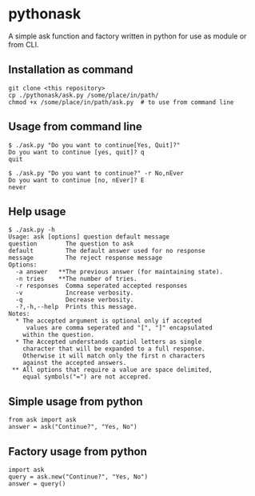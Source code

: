 # pythonask
A simple ask function and factory written in python for use as module or from CLI.

## Installation as command
```
git clone <this repository>
cp ./pythonask/ask.py /some/place/in/path/
chmod +x /some/place/in/path/ask.py  # to use from command line
````

## Usage from command line
```
$ ./ask.py "Do you want to continue[Yes, Quit]?"
Do you want to continue [yes, quit]? q
quit

$ ./ask.py "Do you want to continue?" -r No,nEver
Do you want to continue [no, nEver]? E
never
```

## Help usage
```
$ ./ask.py -h
Usage: ask [options] question default message
question        The question to ask
default         The default answer used for no response
message         The reject response message
Options:
  -a answer   **The previous answer (for maintaining state).
  -n tries    **The number of tries.
  -r responses  Comma seperated accepted responses 
  -v            Increase verbosity.
  -q            Decrease verbosity.
  -?,-h,--help  Prints this message.
Notes:
  * The accepted argument is optional only if accepted 
     values are comma seperated and "[", "]" encapsulated 
    within the question.
  * The Accepted understands captiol letters as single 
    character that will be expanded to a full response.  
    Otherwise it will match only the first n characters 
    against the accepted answers.
 ** All options that require a value are space delimited, 
    equal symbols("=") are not accepred.
```

## Simple usage from python
```
from ask import ask
answer = ask("Continue?", "Yes, No")
```

## Factory usage from python
```
import ask
query = ask.new("Continue?", "Yes, No")
answer = query()
```

